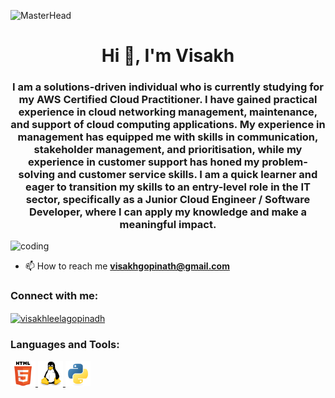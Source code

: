 ![MasterHead](https://user-images.githubusercontent.com/10498744/210012254-234538ff-d198-48aa-8964-37e6fd45d227.gif)
<h1 align="center">Hi 👋, I'm Visakh</h1>
<h3 align="center"> I am a solutions-driven individual who is currently studying for my AWS Certified Cloud Practitioner. I have gained practical experience in cloud networking management, maintenance, and support of cloud computing applications. My experience in management has equipped me with skills in communication, stakeholder management, and prioritisation, while my experience in customer support has honed my problem-solving and customer service skills. I am a quick learner and eager to transition my skills to an entry-level role in the IT sector, specifically as a Junior Cloud Engineer / Software Developer, where I can apply my knowledge and make a meaningful impact.</h3>
<img src="https://cdn.dribbble.com/users/1162077/screenshots/3848914/media/320984a9ca58b3c73274c9259ecf6de8.gif" alt="coding" width="400">

- 📫 How to reach me **visakhgopinath@gmail.com**

<h3 align="left">Connect with me:</h3>
<p align="left">
<a href="https://linkedin.com/in/visakhleelagopinadh" target="blank"><img align="center" src="https://raw.githubusercontent.com/rahuldkjain/github-profile-readme-generator/master/src/images/icons/Social/linked-in-alt.svg" alt="visakhleelagopinadh" height="30" width="40" /></a>
</p>

<h3 align="left">Languages and Tools:</h3>
<p align="left"> <a href="https://www.w3.org/html/" target="_blank" rel="noreferrer"> <img src="https://raw.githubusercontent.com/devicons/devicon/master/icons/html5/html5-original-wordmark.svg" alt="html5" width="40" height="40"/> </a> <a href="https://www.linux.org/" target="_blank" rel="noreferrer"> <img src="https://raw.githubusercontent.com/devicons/devicon/master/icons/linux/linux-original.svg" alt="linux" width="40" height="40"/> </a> <a href="https://www.python.org" target="_blank" rel="noreferrer"> <img src="https://raw.githubusercontent.com/devicons/devicon/master/icons/python/python-original.svg" alt="python" width="40" height="40"/> </a> </p>
